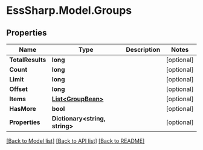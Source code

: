 # EssSharp.Model.Groups

## Properties

Name | Type | Description | Notes
------------ | ------------- | ------------- | -------------
**TotalResults** | **long** |  | [optional] 
**Count** | **long** |  | [optional] 
**Limit** | **long** |  | [optional] 
**Offset** | **long** |  | [optional] 
**Items** | [**List&lt;GroupBean&gt;**](GroupBean.md) |  | [optional] 
**HasMore** | **bool** |  | [optional] 
**Properties** | **Dictionary&lt;string, string&gt;** |  | [optional] 

[[Back to Model list]](../README.md#documentation-for-models) [[Back to API list]](../README.md#documentation-for-api-endpoints) [[Back to README]](../README.md)

